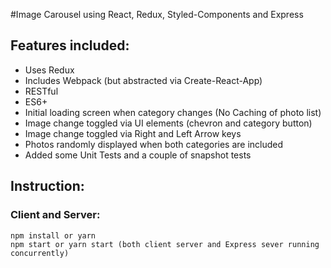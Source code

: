 #Image Carousel using React, Redux, Styled-Components and Express

## Features included:

- Uses Redux
- Includes Webpack (but abstracted via Create-React-App)
- RESTful
- ES6+
- Initial loading screen when category changes (No Caching of photo list)
- Image change toggled via UI elements (chevron and category button)
- Image change toggled via Right and Left Arrow keys
- Photos randomly displayed when both categories are included
- Added some Unit Tests and a couple of snapshot tests

## Instruction:

### Client and Server:

```
npm install or yarn
npm start or yarn start (both client server and Express sever running concurrently)
```
